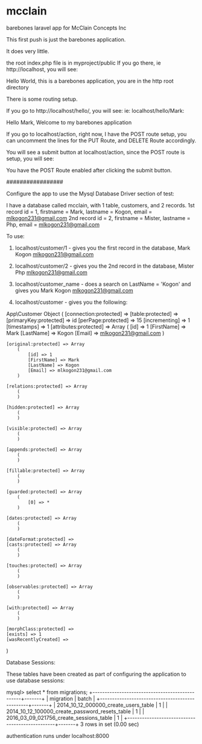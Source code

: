 # mcclain
barebones laravel app for McClain Concepts Inc

This first push is just the barebones application.

It does very little.

the root index.php file is in myproject/public
If you go there, ie http://localhost, you will see:

Hello World, this is a barebones application, you are in the http root directory

There is some routing setup.

If you go to http://localhost/hello/<name>, you will see: ie: localhost/hello/Mark:

Hello Mark, Welcome to my barebones application

If you go to localhost/action, right now, I have the POST route setup, you can uncomment the lines
for the PUT Route, and DELETE Route accordingly.

You will see a submit button at localhost/action, since the POST route is setup, you will see:

You have the POST Route enabled after clicking the submit button.


#################

Configure the app to use the Mysql Database Driver section of test:

I have a database called mcclain, with 1 table, customers, and 2 records.
1st record id = 1, firstname = Mark, lastname = Kogon, email = mlkogon231@gmail.com
2nd record id = 2, firstname = Mister, lastname = Php, email = mlkogon231@gmail.com

To use:

1. localhost/customer/1  -   gives you the first record in the database, Mark Kogon mlkogon231@gmail.com

2. localhost/customer/2  -   gives you the 2nd record in the database, Mister Php mlkogon231@gmail.com

3. localhost/customer_name  -   does a search on LastName = 'Kogon' and gives you Mark Kogon mlkogon231@gmail.com

4. localhost/customer  -    gives you the following:

App\Customer Object
(
    [connection:protected] => 
    [table:protected] => 
    [primaryKey:protected] => id
    [perPage:protected] => 15
    [incrementing] => 1
    [timestamps] => 1
    [attributes:protected] => Array
        (
            [id] => 1
            [FirstName] => Mark
            [LastName] => Kogon
            [Email] => mlkogon231@gmail.com
        )

    [original:protected] => Array
        (
            [id] => 1
            [FirstName] => Mark
            [LastName] => Kogon
            [Email] => mlkogon231@gmail.com
        )

    [relations:protected] => Array
        (
        )

    [hidden:protected] => Array
        (
        )

    [visible:protected] => Array
        (
        )

    [appends:protected] => Array
        (
        )

    [fillable:protected] => Array
        (
        )

    [guarded:protected] => Array
        (
            [0] => *
        )

    [dates:protected] => Array
        (
        )

    [dateFormat:protected] => 
    [casts:protected] => Array
        (
        )

    [touches:protected] => Array
        (
        )

    [observables:protected] => Array
        (
        )

    [with:protected] => Array
        (
        )

    [morphClass:protected] => 
    [exists] => 1
    [wasRecentlyCreated] => 
)


Database Sessions:

These tables have been created as part of configuring the application to use database sessions:

mysql> select * from migrations;
+------------------------------------------------+-------+
| migration                                      | batch |
+------------------------------------------------+-------+
| 2014_10_12_000000_create_users_table           |     1 |
| 2014_10_12_100000_create_password_resets_table |     1 |
| 2016_03_09_021756_create_sessions_table        |     1 |
+------------------------------------------------+-------+
3 rows in set (0.00 sec)


authentication runs under localhost:8000 
